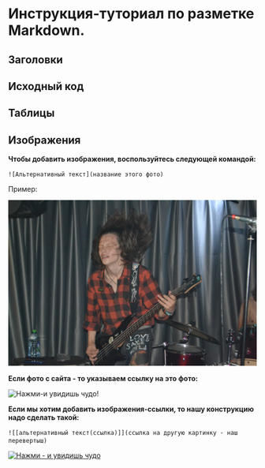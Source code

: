 # Инструкция-туториал по разметке Markdown.


## Заголовки




## Исходный код




## Таблицы




## Изображения

**Чтобы добавить изображения, воспользуйтесь следующей командой:**

```
![Альтернативный текст](название этого фото)
```
Пример:

![Басист](DSC_0366.jpg)

**Если фото с сайта - то указываем ссылку на это фото:**

![Нажми-и увидишь чудо!](https://avatars.dzeninfra.ru/get-zen_doc/5212831/pub_62d1da0c1af13a7a72445ec2_62d1db5bf42581431ef146a6/scale_1200)

**Если мы хотим добавить изображения-ссылки, то нашу конструкцию надо сделать такой:**

```
![[альтернативный текст(ссылка)]](ссылка на другую картинку - наш перевертыш)
```

[![Нажми - и увидишь чудо](https://i2.wp.com/cdn.unitycms.io/image/ocroped/1200,1200,1000,1000,0,0/R4bX6-f77G4/Cr9xwn5p4pZATzILeebaiN.jpg)](https://dzen.ru/a/ZEO0TgbAd2-HHM2S)